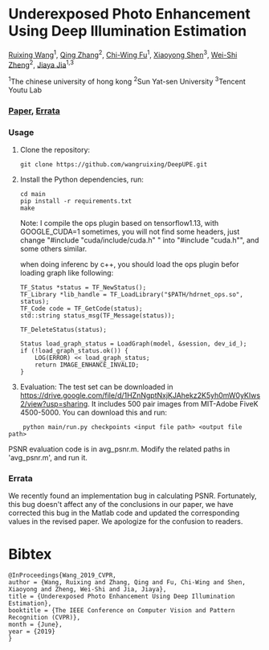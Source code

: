 # Underexposed Photo Enhancement Using Deep Illumination Estimation

[Ruixing Wang](http://appsrv.cse.cuhk.edu.hk/~rxwang/)<sup>1</sup>, [Qing Zhang](http://zhangqing-home.net)<sup>2</sup>, [Chi-Wing Fu](https://www.cse.cuhk.edu.hk/~cwfu/)<sup>1</sup>, [Xiaoyong Shen](http://xiaoyongshen.me/)<sup>3</sup>, [Wei-Shi Zheng](https://sites.google.com/site/sunnyweishi/)<sup>2</sup>, [Jiaya Jia](http://jiaya.me/)<sup>1,3</sup>

<sup>1</sup>The chinese university of hong kong <sup>2</sup>Sun Yat-sen University <sup>3</sup>Tencent Youtu Lab

### [Paper](https://drive.google.com/file/d/1CCd0NVEy0yM2ulcrx44B1bRPDmyrgNYH/view?usp=sharing), [Errata](https://drive.google.com/file/d/1fJ7MQfm6NuCMtfQzLM0Y6LNU9XyQb6Ho/view?usp=sharing)
### Usage

1. Clone the repository:

   ```shell
   git clone https://github.com/wangruixing/DeepUPE.git
   ```
2. Install the Python dependencies, run:
    ```shell
    cd main
    pip install -r requirements.txt
    make
    ```
    Note: I compile the ops plugin based on tensorflow1.13, with GOOGLE_CUDA=1
    sometimes, you will not find some headers, just change "#include "cuda/include/cuda.h" " into "#include "cuda.h"", and some others similar.
    
    when doing inferenc by c++, you should load the ops plugin befor loading graph like following:
    
    ```shell
    TF_Status *status = TF_NewStatus();
    TF_Library *lib_handle = TF_LoadLibrary("$PATH/hdrnet_ops.so", status);
    TF_Code code = TF_GetCode(status);
    std::string status_msg(TF_Message(status));

    TF_DeleteStatus(status);

    Status load_graph_status = LoadGraph(model, &session, dev_id_);
    if (!load_graph_status.ok()) {
        LOG(ERROR) << load_graph_status;
        return IMAGE_ENHANCE_INVALID;
    }

    ```
3. Evaluation:
The test set can be downloaded in https://drive.google.com/file/d/1HZnNgptNxjKJAhekz2K5yh0mW0yKIws2/view?usp=sharing. It includes 500 pair images from MIT-Adobe FiveK 4500-5000. You can download this and run:
```shell
    python main/run.py checkpoints <input file path> <output file path>
```    
PSNR evaluation code is in avg_psnr.m. Modify the related paths in 'avg_psnr.m', and run it.

### Errata
We recently found an implementation bug in calculating PSNR. Fortunately, this bug doesn't affect any of the conclusions in our paper, we have corrected this bug in the Matlab code and updated the corresponding values in the revised paper. We apologize for the confusion to readers.


# Bibtex
```
@InProceedings{Wang_2019_CVPR,
author = {Wang, Ruixing and Zhang, Qing and Fu, Chi-Wing and Shen, Xiaoyong and Zheng, Wei-Shi and Jia, Jiaya},
title = {Underexposed Photo Enhancement Using Deep Illumination Estimation},
booktitle = {The IEEE Conference on Computer Vision and Pattern Recognition (CVPR)},
month = {June},
year = {2019}
}
```
